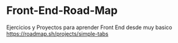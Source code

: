 # Front-End-Road-Map
Ejercicios y Proyectos para aprender Front End desde muy basico
https://roadmap.sh/projects/simple-tabs
